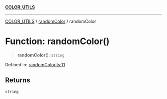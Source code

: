 [**COLOR_UTILS**](../../README.md)

***

[COLOR_UTILS](../../README.md) / [randomColor](../README.md) / randomColor

# Function: randomColor()

> **randomColor**(): `string`

Defined in: [randomColor.ts:11](https://github.com/dailker/everyutil/blob/d12555c550c1d59295f536d15822ff0e97aceecb/src/color/randomColor.ts#L11)

## Returns

`string`
